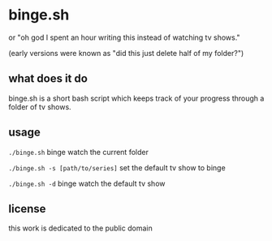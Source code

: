 # binge.sh
or "oh god I spent an hour writing this instead of watching tv shows."

(early versions were known as "did this just delete half of my folder?")

## what does it do
binge.sh is a short bash script which keeps track of your progress through a folder of tv shows.

## usage

`./binge.sh` binge watch the current folder

`./binge.sh -s [path/to/series]` set the default tv show to binge

`./binge.sh -d` binge watch the default tv show

## license
this work is dedicated to the public domain
